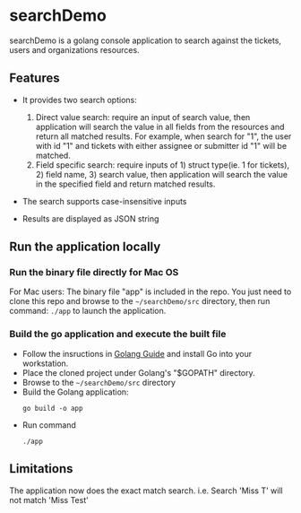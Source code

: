 # searchDemo
searchDemo is a golang console application to search against the tickets, users and organizations resources. 

## Features
* It provides two search options: 
   1. Direct value search: require an input of search value, then application will search the value in all fields from the resources and return all matched results. For example, when search for "1", the user with id "1" and tickets with either assignee or submitter id "1" will be matched. 
   2. Field specific search: require inputs of 1) struct type(ie. 1 for tickets), 2) field name, 3) search value, then application will search the value in the specified field and return matched results.

* The search supports case-insensitive inputs

* Results are displayed as JSON string

## Run the application locally
### Run the binary file directly for Mac OS
For Mac users: The binary file "app" is included in the repo. You just need to clone this repo and browse to the ```~/searchDemo/src``` directory, then run command: 
    ```
    ./app
    ```
to launch the application.

### Build the go application and execute the built file
* Follow the insructions in [Golang Guide](https://golang.org/doc/install) and install Go into your workstation.
* Place the cloned project under Golang's "$GOPATH" directory. 
* Browse to the ```~/searchDemo/src``` directory
* Build the Golang application: 
    ```
    go build -o app
    ```
* Run command
    ```
    ./app
    ```
## Limitations
The application now does the exact match search. i.e. Search 'Miss T' will not match 'Miss Test'
